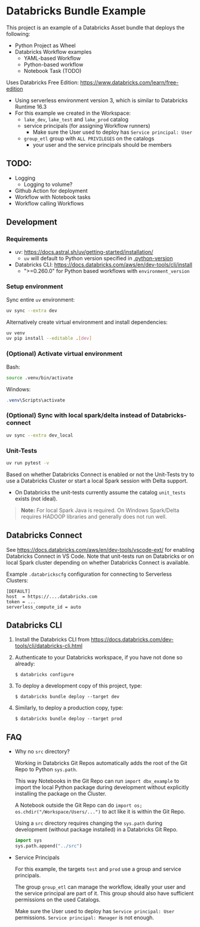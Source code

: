# Databricks Bundle Example

This project is an example of a Databricks Asset bundle that deploys the following:

* Python Project as Wheel
* Databricks Workflow examples
   * YAML-based Workflow
   * Python-based workflow
   * Notebook Task (TODO)

Uses Databricks Free Edition: https://www.databricks.com/learn/free-edition
* Using serverless environment version 3, which is similar to Databricks Runtime 16.3
* For this example we created in the Workspace:
   * `lake_dev`, `lake_test` and `lake_prod` catalog
   * service principals (for assigning Workflow runners)
      * Make sure the User used to deploy has `Service principal: User`
   * `group_etl` group with `ALL PRIVILEGES` on the catalogs
      * your user and the service principals should be members

## TODO:

* Logging
   * Logging to volume?
* Github Action for deployment
* Workflow with Notebook tasks
* Workflow calling Workflows

## Development

### Requirements

* uv: https://docs.astral.sh/uv/getting-started/installation/
   * `uv` will default to Python version specified in [.python-version](.python-version)
* Databricks CLI: https://docs.databricks.com/aws/en/dev-tools/cli/install
   * ">=0.260.0" for Python based workflows with `environment_version`

### Setup environment

Sync entire `uv` environment:
```bash
uv sync --extra dev
```

Alternatively create virtual environment and install dependencies:
```bash
uv venv
uv pip install --editable .[dev]
```

### (Optional) Activate virtual environment

Bash:
```bash
source .venv/bin/activate
```

Windows:
```powershell
.venv\Scripts\activate
```

### (Optional) Sync with local spark/delta instead of Databricks-connect

```bash
uv sync --extra dev_local
```

### Unit-Tests

```bash
uv run pytest -v
```

Based on whether Databricks Connect is enabled or not the Unit-Tests try to use a Databricks Cluster or start a local Spark session with Delta support.
* On Databricks the unit-tests currently assume the catalog `unit_tests` exists (not ideal).

> **Note:** For local Spark Java is required. On Windows Spark/Delta requires HADOOP libraries and generally does not run well.

## Databricks Connect

See https://docs.databricks.com/aws/en/dev-tools/vscode-ext/ for enabling Databricks Connect in VS Code. Note that unit-tests run on Databricks or on local Spark cluster depending on whether Databricks Connect is available.

Example `.databrickscfg` configuration for connecting to Serverless Clusters:
```
[DEFAULT]
host  = https://....databricks.com
token = ...
serverless_compute_id = auto
```

## Databricks CLI

1. Install the Databricks CLI from https://docs.databricks.com/dev-tools/cli/databricks-cli.html

2. Authenticate to your Databricks workspace, if you have not done so already:
    ```
    $ databricks configure
    ```

3. To deploy a development copy of this project, type:
    ```
    $ databricks bundle deploy --target dev
    ```

4. Similarly, to deploy a production copy, type:
   ```
   $ databricks bundle deploy --target prod
   ```

## FAQ

* Why no `src` directory?

   Working in Databricks Git Repos automatically adds the root of the Git Repo to Python `sys.path`.

   This way Notebooks in the Git Repo can run `import dbx_example` to import the local Python package during development without explicitly installing the package on the Cluster.

   A Notebook outside the Git Repo can do `import os; os.chdir("/Workspace/Users/...")` to act like it is within the Git Repo.

   Using a `src` directory requires changing the `sys.path` during development (without package installed) in a Databricks Git Repo.
   ```python
   import sys
   sys.path.append("../src")
   ```
* Service Principals

   For this example, the targets `test` and `prod` use a group and service principals.

   The group `group_etl` can manage the workflow, ideally your user and the service principal are part of it. This group should also have sufficient permissions on the used Catalogs.

   Make sure the User used to deploy has `Service principal: User` permissions. `Service principal: Manager` is not enough.
